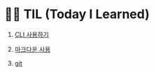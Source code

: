 # 👩‍🏫 TIL (Today I Learned)



1. [CLI 사용하기](startcamp/CLI.md)

1. [마크다운 사용](startcamp/마크다운.md)

1. [git](startcamp/git.md)

   
